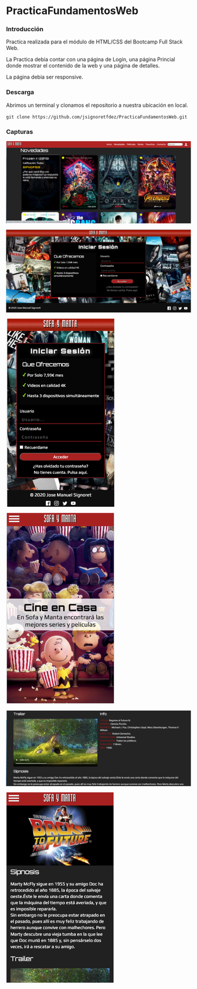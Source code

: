 # PracticaFundamentosWeb

### Introducción

Practica realizada para el módulo de HTML/CSS del Bootcamp Full Stack Web.

La Practica debia contar con una página de Login, una página Princial donde mostrar el contenido de la web y una página de detalles.

La página debia ser responsive.

### Descarga

Abrimos un terminal y clonamos el repositorio a nuestra ubicación en local.

`git clone https://github.com/jsignoretfdez/PracticaFundamentosWeb.git`


### Capturas

![captura](./img/capturas/1.png)

![captura](./img/capturas/2.png)

![captura](./img/capturas/3.png)

![captura](./img/capturas/4.png)

![captura](./img/capturas/5.png)

![captura](./img/capturas/6.png)


